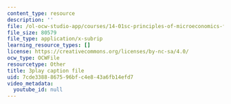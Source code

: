 ```yaml
---
content_type: resource
description: ''
file: /ol-ocw-studio-app/courses/14-01sc-principles-of-microeconomics-fall-2011/7cde3388867596bfc4e843a6fb14efd7_Ye4vL7u6N2g.srt
file_size: 80579
file_type: application/x-subrip
learning_resource_types: []
license: https://creativecommons.org/licenses/by-nc-sa/4.0/
ocw_type: OCWFile
resourcetype: Other
title: 3play caption file
uid: 7cde3388-8675-96bf-c4e8-43a6fb14efd7
video_metadata:
  youtube_id: null
---
```

